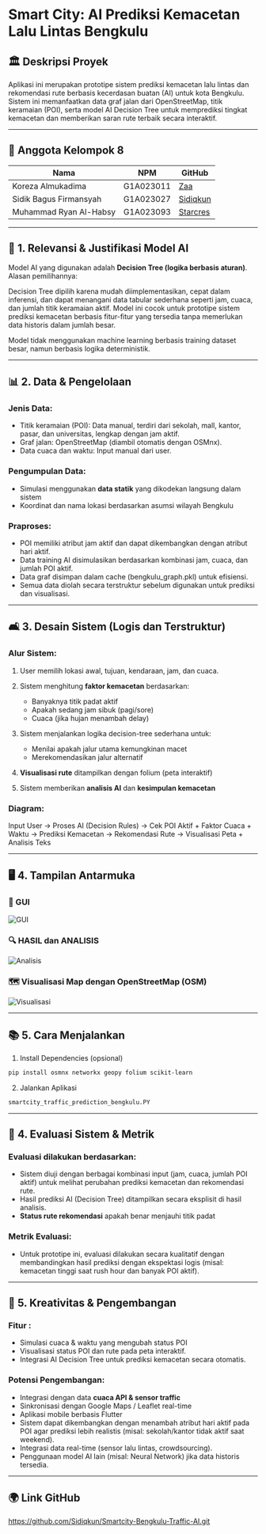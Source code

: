 # Smart City: AI Prediksi Kemacetan Lalu Lintas Bengkulu

## 🏛️ Deskripsi Proyek

Aplikasi ini merupakan prototipe sistem prediksi kemacetan lalu lintas dan rekomendasi rute berbasis kecerdasan buatan (AI) untuk kota Bengkulu. Sistem ini memanfaatkan data graf jalan dari OpenStreetMap, titik keramaian (POI), serta model AI Decision Tree untuk memprediksi tingkat kemacetan dan memberikan saran rute terbaik secara interaktif.

---

## 👥 Anggota Kelompok 8
| Nama                     | NPM        | GitHub                                      |
|--------------------------|------------|---------------------------------------------|
| Koreza Almukadima        | G1A023011  | [Zaa](https://github.com/Korezaalmukadima)  |
| Sidik Bagus Firmansyah   | G1A023027  | [Sidiqkun](https://github.com/Sidiqkun)     |
| Muhammad Ryan Al-Habsy   | G1A023093  | [Starcres](https://github.com/Starcres)     |

---

## 🧠 1. Relevansi & Justifikasi Model AI

Model AI yang digunakan adalah **Decision Tree (logika berbasis aturan)**. Alasan pemilihannya:

Decision Tree dipilih karena mudah diimplementasikan, cepat dalam inferensi, dan dapat menangani data tabular sederhana seperti jam, cuaca, dan jumlah titik keramaian aktif. Model ini cocok untuk prototipe sistem prediksi kemacetan berbasis fitur-fitur yang tersedia tanpa memerlukan data historis dalam jumlah besar.

Model tidak menggunakan machine learning berbasis training dataset besar, namun berbasis logika deterministik.

---

## 📊 2. Data & Pengelolaan

### Jenis Data:

* Titik keramaian (POI): Data manual, terdiri dari sekolah, mall, kantor, pasar, dan universitas, lengkap dengan jam aktif.
* Graf jalan: OpenStreetMap (diambil otomatis dengan OSMnx).
* Data cuaca dan waktu: Input manual dari user.

### Pengumpulan Data:

* Simulasi menggunakan **data statik** yang dikodekan langsung dalam sistem
* Koordinat dan nama lokasi berdasarkan asumsi wilayah Bengkulu

### Praproses:

* POI memiliki atribut jam aktif dan dapat dikembangkan dengan atribut hari aktif.
* Data training AI disimulasikan berdasarkan kombinasi jam, cuaca, dan jumlah POI aktif.
* Data graf disimpan dalam cache (bengkulu_graph.pkl) untuk efisiensi.
* Semua data diolah secara terstruktur sebelum digunakan untuk prediksi dan visualisasi.

---

## 🛋️ 3. Desain Sistem (Logis dan Terstruktur)

### Alur Sistem:

1. User memilih lokasi awal, tujuan, kendaraan, jam, dan cuaca.
2. Sistem menghitung **faktor kemacetan** berdasarkan:

   * Banyaknya titik padat aktif
   * Apakah sedang jam sibuk (pagi/sore)
   * Cuaca (jika hujan menambah delay)
3. Sistem menjalankan logika decision-tree sederhana untuk:

   * Menilai apakah jalur utama kemungkinan macet
   * Merekomendasikan jalur alternatif
4. **Visualisasi rute** ditampilkan dengan folium (peta interaktif)
5. Sistem memberikan **analisis AI** dan **kesimpulan kemacetan**

### Diagram:

Input User → Proses AI (Decision Rules) → Cek POI Aktif + Faktor Cuaca + Waktu →
Prediksi Kemacetan → Rekomendasi Rute → Visualisasi Peta + Analisis Teks

---
## 🖥️ 4. Tampilan Antarmuka

### 🔐 GUI
![GUI](GUI.png)
### 🔍 HASIL dan ANALISIS
![Analisis](GUI_Hasil.png)
### 🗺️ Visualisasi Map dengan OpenStreetMap (OSM)
![Visualisasi](GUI_Map_Folium.png)

---

## 📚 5. Cara Menjalankan

1. Install Dependencies (opsional)
```bash
pip install osmnx networkx geopy folium scikit-learn
```
2. Jalankan Aplikasi
```bash
smartcity_traffic_prediction_bengkulu.PY
```

---

## 🎯 4. Evaluasi Sistem & Metrik

### Evaluasi dilakukan berdasarkan:

* Sistem diuji dengan berbagai kombinasi input (jam, cuaca, jumlah POI aktif) untuk melihat perubahan prediksi kemacetan dan rekomendasi rute.
* Hasil prediksi AI (Decision Tree) ditampilkan secara eksplisit di hasil analisis.
* **Status rute rekomendasi** apakah benar menjauhi titik padat

### Metrik Evaluasi:

* Untuk prototipe ini, evaluasi dilakukan secara kualitatif dengan membandingkan hasil prediksi dengan ekspektasi logis (misal: kemacetan tinggi saat rush hour dan banyak POI aktif).

---

## 🚀 5. Kreativitas & Pengembangan

### Fitur :

* Simulasi cuaca & waktu yang mengubah status POI
* Visualisasi status POI dan rute pada peta interaktif.
* Integrasi AI Decision Tree untuk prediksi kemacetan secara otomatis.

### Potensi Pengembangan:

* Integrasi dengan data **cuaca API & sensor traffic**
* Sinkronisasi dengan Google Maps / Leaflet real-time
* Aplikasi mobile berbasis Flutter
* Sistem dapat dikembangkan dengan menambah atribut hari aktif pada POI agar prediksi lebih realistis (misal: sekolah/kantor tidak aktif saat weekend).
* Integrasi data real-time (sensor lalu lintas, crowdsourcing).
* Penggunaan model AI lain (misal: Neural Network) jika data historis tersedia.

---

## 🌍 Link GitHub

https://github.com/Sidiqkun/Smartcity-Bengkulu-Traffic-AI.git
